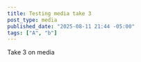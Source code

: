 ```yaml
---
title: Testing media take 3
post_type: media
published_date: "2025-08-11 21:44 -05:00"
tags: ["A", "b"]
---
```


Take 3 on media
